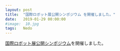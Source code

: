 ```yaml
---
layout: post
title:  "国際ロボット展公開シンポジウム を開催しました。"
date:   2019-01-29 00:00:00
#image:  10.jpg
tags:   Nedo
---
```

	
[国際ロボット展公開シンポジウム](https://change-inaba)を開催しました。

